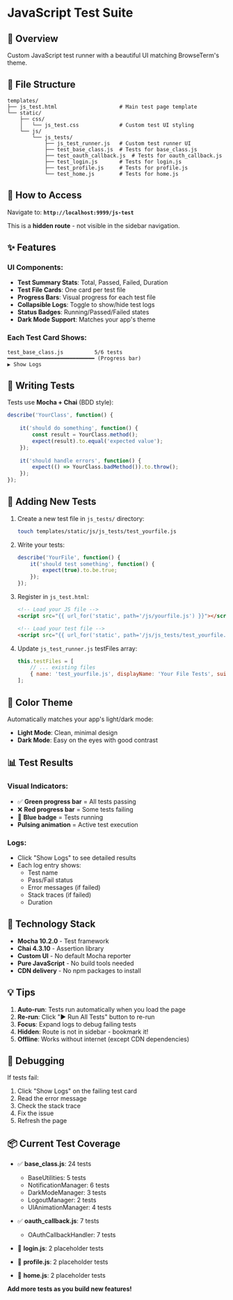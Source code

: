 # JavaScript Test Suite

## 🎯 Overview

Custom JavaScript test runner with a beautiful UI matching BrowseTerm's theme.

## 📂 File Structure

```
templates/
├── js_test.html                    # Main test page template
└── static/
    ├── css/
    │   └── js_test.css             # Custom test UI styling
    └── js/
        └── js_tests/
            ├── js_test_runner.js   # Custom test runner UI
            ├── test_base_class.js  # Tests for base_class.js
            ├── test_oauth_callback.js  # Tests for oauth_callback.js
            ├── test_login.js       # Tests for login.js
            ├── test_profile.js     # Tests for profile.js
            └── test_home.js        # Tests for home.js
```

## 🚀 How to Access

Navigate to: **`http://localhost:9999/js-test`**

This is a **hidden route** - not visible in the sidebar navigation.

## ✨ Features

### UI Components:
- **Test Summary Stats**: Total, Passed, Failed, Duration
- **Test File Cards**: One card per test file
- **Progress Bars**: Visual progress for each test file
- **Collapsible Logs**: Toggle to show/hide test logs
- **Status Badges**: Running/Passed/Failed states
- **Dark Mode Support**: Matches your app's theme

### Each Test Card Shows:
```
test_base_class.js          5/6 tests
━━━━━━━━━━━━━━━━━━━━━━━━━━━━ (Progress bar)
▶ Show Logs
```

## 🧪 Writing Tests

Tests use **Mocha + Chai** (BDD style):

```javascript
describe('YourClass', function() {
    
    it('should do something', function() {
        const result = YourClass.method();
        expect(result).to.equal('expected value');
    });
    
    it('should handle errors', function() {
        expect(() => YourClass.badMethod()).to.throw();
    });
});
```

## 📝 Adding New Tests

1. Create a new test file in `js_tests/` directory:
   ```bash
   touch templates/static/js/js_tests/test_yourfile.js
   ```

2. Write your tests:
   ```javascript
   describe('YourFile', function() {
       it('should test something', function() {
           expect(true).to.be.true;
       });
   });
   ```

3. Register in `js_test.html`:
   ```html
   <!-- Load your JS file -->
   <script src="{{ url_for('static', path='/js/yourfile.js') }}"></script>
   
   <!-- Load your test file -->
   <script src="{{ url_for('static', path='/js/js_tests/test_yourfile.js') }}"></script>
   ```

4. Update `js_test_runner.js` testFiles array:
   ```javascript
   this.testFiles = [
       // ... existing files
       { name: 'test_yourfile.js', displayName: 'Your File Tests', suite: 'Your File' }
   ];
   ```

## 🎨 Color Theme

Automatically matches your app's light/dark mode:
- **Light Mode**: Clean, minimal design
- **Dark Mode**: Easy on the eyes with good contrast

## 📊 Test Results

### Visual Indicators:
- ✅ **Green progress bar** = All tests passing
- ❌ **Red progress bar** = Some tests failing
- 🔵 **Blue badge** = Tests running
- **Pulsing animation** = Active test execution

### Logs:
- Click "Show Logs" to see detailed results
- Each log entry shows:
  - Test name
  - Pass/Fail status
  - Error messages (if failed)
  - Stack traces (if failed)
  - Duration

## 🔧 Technology Stack

- **Mocha 10.2.0** - Test framework
- **Chai 4.3.10** - Assertion library
- **Custom UI** - No default Mocha reporter
- **Pure JavaScript** - No build tools needed
- **CDN delivery** - No npm packages to install

## 💡 Tips

1. **Auto-run**: Tests run automatically when you load the page
2. **Re-run**: Click "▶️ Run All Tests" button to re-run
3. **Focus**: Expand logs to debug failing tests
4. **Hidden**: Route is not in sidebar - bookmark it!
5. **Offline**: Works without internet (except CDN dependencies)

## 🐛 Debugging

If tests fail:
1. Click "Show Logs" on the failing test card
2. Read the error message
3. Check the stack trace
4. Fix the issue
5. Refresh the page

## 📦 Current Test Coverage

- ✅ **base_class.js**: 24 tests
  - BaseUtilities: 5 tests
  - NotificationManager: 6 tests
  - DarkModeManager: 3 tests
  - LogoutManager: 2 tests
  - UIAnimationManager: 4 tests

- ✅ **oauth_callback.js**: 7 tests
  - OAuthCallbackHandler: 7 tests

- 📝 **login.js**: 2 placeholder tests
- 📝 **profile.js**: 2 placeholder tests
- 📝 **home.js**: 2 placeholder tests

**Add more tests as you build new features!**

